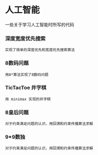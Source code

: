 # 人工智能

一些关于学习人工智能时所写的代码

### 深度宽度优先搜索

    实现了简单的深度优先和宽度优先搜索算法
### 8数码问题
    
    用A*算法实现了8数码问题
### TicTacToe 井字棋
    
    用 minimax 实现的井字棋
### 8皇后问题
    
    对于约束满足问题的认识，用回溯和约束传播算法求解
### 9*9数独

    对于约束满足问题的认识，用回溯和约束传播算法求解